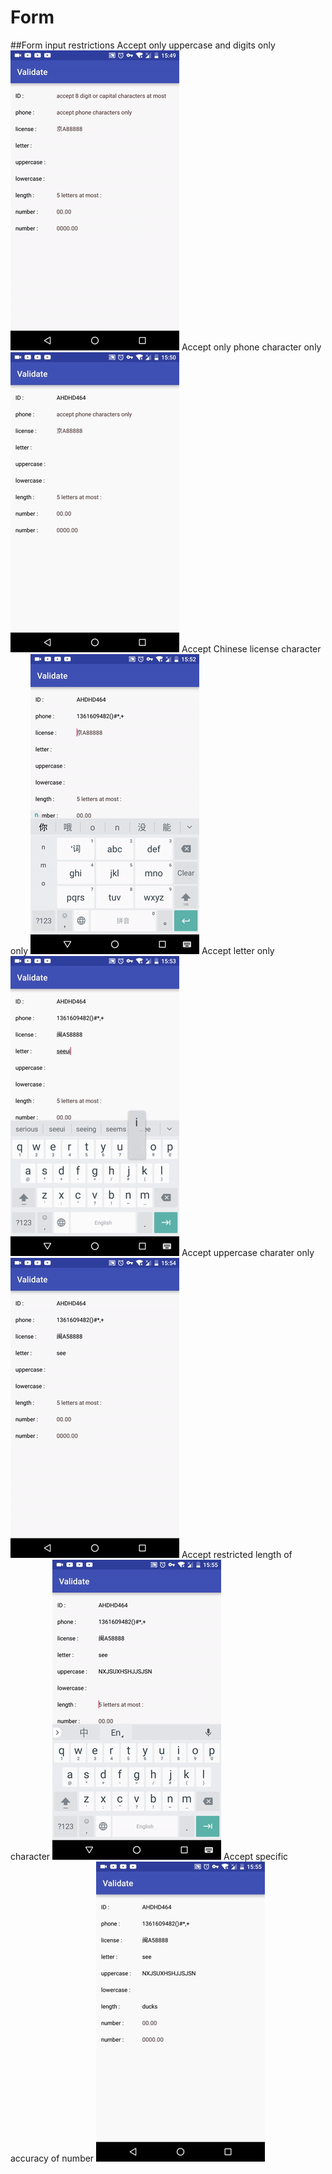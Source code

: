 # Form
##Form input restrictions
Accept only uppercase and digits only
![Accept only uppercase and digits only](example/2017_06_09_15_49_14.gif)
Accept only phone character only
![Accept only phone character only](example/2017_06_09_15_50_38.gif)
Accept Chinese license character only
![Accept Chinese license character only](example/2017_06_09_15_52_01.gif)
Accept letter only
![Accept letter only](example/2017_06_09_15_53_48.gif)
Accept uppercase charater only
![Accept uppercase charater only](example/2017_06_09_15_54_31.gif)
Accept restricted length of character
![Accept restricted length of character](example/2017_06_09_15_55_14.gif)
Accept specific accuracy of number
![Accept specific accuracy of number](example/2017_06_09_15_55_49.gif)


